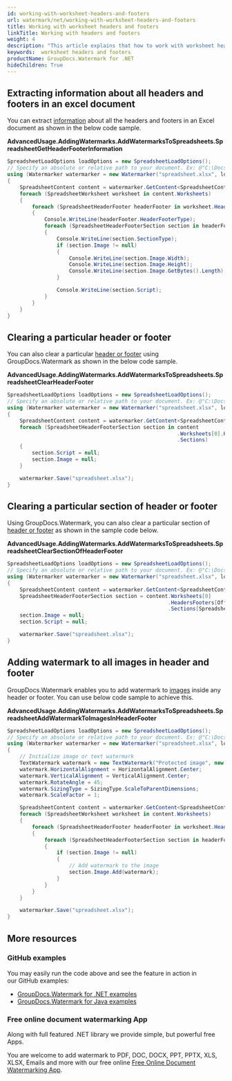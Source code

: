 ```yaml
---
id: working-with-worksheet-headers-and-footers
url: watermark/net/working-with-worksheet-headers-and-footers
title: Working with worksheet headers and footers
linkTitle: Working with headers and footers
weight: 4
description: "This article explains that how to work with worksheet headers and footers while using GroupDocs watermarking API"
keywords:  worksheet headers and footers
productName: GroupDocs.Watermark for .NET
hideChildren: True
---
```

## Extracting information about all headers and footers in an excel document

You can extract [information](https://reference.groupdocs.com/net/watermark/groupdocs.watermark.contents.spreadsheet/spreadsheetworksheet/properties/headersfooters) about all the headers and footers in an Excel document as shown in the below code sample.

**AdvancedUsage.AddingWatermarks.AddWatermarksToSpreadsheets.SpreadsheetGetHeaderFooterInformation**

```csharp
SpreadsheetLoadOptions loadOptions = new SpreadsheetLoadOptions();
// Specify an absolute or relative path to your document. Ex: @"C:\Docs\spreadsheet.xlsx"
using (Watermarker watermarker = new Watermarker("spreadsheet.xlsx", loadOptions))
{
    SpreadsheetContent content = watermarker.GetContent<SpreadsheetContent>();
    foreach (SpreadsheetWorksheet worksheet in content.Worksheets)
    {
        foreach (SpreadsheetHeaderFooter headerFooter in worksheet.HeadersFooters)
        {
            Console.WriteLine(headerFooter.HeaderFooterType);
            foreach (SpreadsheetHeaderFooterSection section in headerFooter.Sections)
            {
                Console.WriteLine(section.SectionType);
                if (section.Image != null)
                {
                    Console.WriteLine(section.Image.Width);
                    Console.WriteLine(section.Image.Height);
                    Console.WriteLine(section.Image.GetBytes().Length);
                }

                Console.WriteLine(section.Script);
            }
        }
    }
}
```

## Clearing a particular header or footer

You can also clear a particular [header or footer](https://reference.groupdocs.com/net/watermark/groupdocs.watermark.contents.spreadsheet/spreadsheetheaderfootersection) using GroupDocs.Watermark as shown in the below code sample.

**AdvancedUsage.AddingWatermarks.AddWatermarksToSpreadsheets.SpreadsheetClearHeaderFooter**

```csharp
SpreadsheetLoadOptions loadOptions = new SpreadsheetLoadOptions();
// Specify an absolute or relative path to your document. Ex: @"C:\Docs\spreadsheet.xlsx"
using (Watermarker watermarker = new Watermarker("spreadsheet.xlsx", loadOptions))
{
    SpreadsheetContent content = watermarker.GetContent<SpreadsheetContent>();
    foreach (SpreadsheetHeaderFooterSection section in content
                                                       .Worksheets[0].HeadersFooters[OfficeHeaderFooterType.HeaderPrimary]
                                                       .Sections)
    {
        section.Script = null;
        section.Image = null;
    }

    watermarker.Save("spreadsheet.xlsx");
}
```

## Clearing a particular section of header or footer

Using GroupDocs.Watermark, you can also clear a particular section of [header or footer](https://reference.groupdocs.com/net/watermark/groupdocs.watermark.contents.spreadsheet/spreadsheetheaderfootersection) as shown in the sample code below.

**AdvancedUsage.AddingWatermarks.AddWatermarksToSpreadsheets.SpreadsheetClearSectionOfHeaderFooter**

```csharp
SpreadsheetLoadOptions loadOptions = new SpreadsheetLoadOptions();
// Specify an absolute or relative path to your document. Ex: @"C:\Docs\spreadsheet.xlsx"
using (Watermarker watermarker = new Watermarker("spreadsheet.xlsx", loadOptions))
{
    SpreadsheetContent content = watermarker.GetContent<SpreadsheetContent>();
    SpreadsheetHeaderFooterSection section = content.Worksheets[0]
                                                    .HeadersFooters[OfficeHeaderFooterType.HeaderEven]
                                                    .Sections[SpreadsheetHeaderFooterSectionType.Left];
    section.Image = null;
    section.Script = null;

    watermarker.Save("spreadsheet.xlsx");
}
```

## Adding watermark to all images in header and footer

GroupDocs.Watermark enables you to add watermark to [images](https://reference.groupdocs.com/net/watermark/groupdocs.watermark.contents.spreadsheet/spreadsheetheaderfootersection/properties/image) inside any header or footer. You can use below code sample to achieve this.

**AdvancedUsage.AddingWatermarks.AddWatermarksToSpreadsheets.SpreadsheetAddWatermarkToImagesInHeaderFooter**

```csharp
SpreadsheetLoadOptions loadOptions = new SpreadsheetLoadOptions();
// Specify an absolute or relative path to your document. Ex: @"C:\Docs\spreadsheet.xlsx"
using (Watermarker watermarker = new Watermarker("spreadsheet.xlsx", loadOptions))
{
    // Initialize image or text watermark
    TextWatermark watermark = new TextWatermark("Protected image", new Font("Arial", 8));
    watermark.HorizontalAlignment = HorizontalAlignment.Center;
    watermark.VerticalAlignment = VerticalAlignment.Center;
    watermark.RotateAngle = 45;
    watermark.SizingType = SizingType.ScaleToParentDimensions;
    watermark.ScaleFactor = 1;

    SpreadsheetContent content = watermarker.GetContent<SpreadsheetContent>();
    foreach (SpreadsheetWorksheet worksheet in content.Worksheets)
    {
        foreach (SpreadsheetHeaderFooter headerFooter in worksheet.HeadersFooters)
        {
            foreach (SpreadsheetHeaderFooterSection section in headerFooter.Sections)
            {
                if (section.Image != null)
                {
                    // Add watermark to the image
                    section.Image.Add(watermark);
                }
            }
        }
    }

    watermarker.Save("spreadsheet.xlsx");
}
```

## More resources

### GitHub examples

You may easily run the code above and see the feature in action in our GitHub examples:

* [GroupDocs.Watermark for .NET examples](https://github.com/groupdocs-watermark/GroupDocs.Watermark-for-.NET)
* [GroupDocs.Watermark for Java examples](https://github.com/groupdocs-watermark/GroupDocs.Watermark-for-Java)

### Free online document watermarking App

Along with full featured .NET library we provide simple, but powerful free Apps.

You are welcome to add watermark to PDF, DOC, DOCX, PPT, PPTX, XLS, XLSX, Emails and more with our free online [Free Online Document Watermarking App](https://products.groupdocs.app/watermark).
